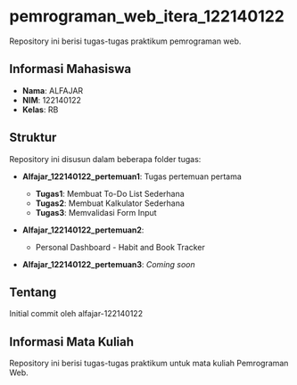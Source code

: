 # pemrograman_web_itera_122140122

Repository ini berisi tugas-tugas praktikum pemrograman web.

## Informasi Mahasiswa

- **Nama**: ALFAJAR
- **NIM**: 122140122
- **Kelas**: RB

## Struktur

Repository ini disusun dalam beberapa folder tugas:

- **Alfajar_122140122_pertemuan1**: Tugas pertemuan pertama
  - **Tugas1**: Membuat To-Do List Sederhana
  - **Tugas2**: Membuat Kalkulator Sederhana
  - **Tugas3**: Memvalidasi Form Input

- **Alfajar_122140122_pertemuan2**:
  - Personal Dashboard - Habit and Book Tracker

- **Alfajar_122140122_pertemuan3**: *Coming soon*

## Tentang

Initial commit oleh alfajar-122140122

## Informasi Mata Kuliah

Repository ini berisi tugas-tugas praktikum untuk mata kuliah Pemrograman Web.
